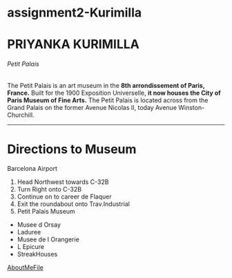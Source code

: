 # assignment2-Kurimilla
# PRIYANKA KURIMILLA
###### Petit Palais
The Petit Palais is an art museum in the **8th arrondissement of Paris, France.** Built for the 1900 Exposition Universelle, **it now houses the City of Paris Museum of Fine Arts.** The Petit Palais is located across from the Grand Palais on the former Avenue Nicolas II, today Avenue Winston-Churchill.
- - -
# Directions to Museum
Barcelona Airport
1. Head Northwest towards C-32B
2. Turn Right onto C-32B
3. Continue on to career de Flaquer
4. Exit the roundabout onto Trav.Industrial
5. Petit Palais Museum
- Musee d Orsay
- Laduree
- Musee de I Orangerie
- L Epicure
- StreakHouses

[AboutMeFile](AboutMe.md)